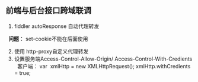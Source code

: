 ## 前端与后台接口跨域联调

1. fiddler autoResponse 自动代理转发

   **问题：** set-cookie不能在后面使用
   
2. 使用 http-proxy自定义代理转发
3. 设置服务端Access-Control-Allow-Origin/ Access-Control-With-Credients 
   客户端： var  xmlHttp = new XMLHttpRequest(); xmlHttp.withCredients = true;
